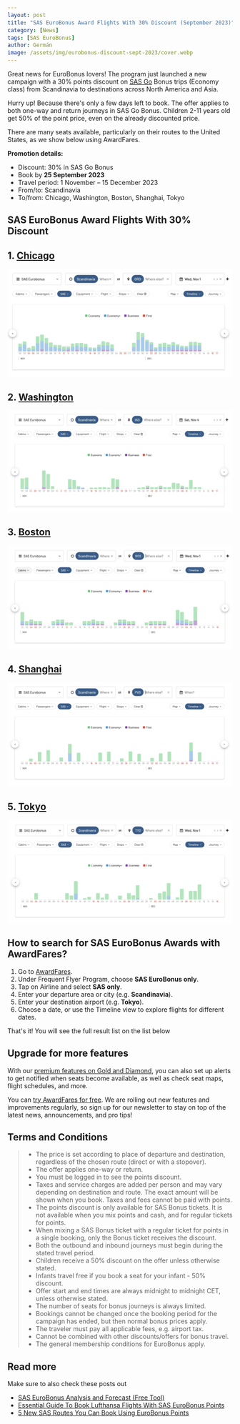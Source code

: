 ```yaml
---
layout: post
title: "SAS EuroBonus Award Flights With 30% Discount (September 2023)"
category: [News]
tags: [SAS EuroBonus]
author: Germán
image: /assets/img/eurobonus-discount-sept-2023/cover.webp
---
```


Great news for EuroBonus lovers! The program just launched a new campaign with a 30% points discount on [SAS Go](https://flysas.com/) Bonus trips (Economy class) from Scandinavia to destinations across North America and Asia.

Hurry up! Because there's only a few days left to book. The offer applies to both one-way and return journeys in SAS Go Bonus. Children 2-11 years old get 50% of the point price, even on the already discounted price.

There are many seats available, particularly on their routes to the United States, as we show below using AwardFares.

**Promotion details:**

* Discount: 30% in SAS Go Bonus
* Book by **25 September 2023**
* Travel period: 1 November – 15 December 2023
* From/to: Scandinavia
* To/from: Chicago, Washington, Boston, Shanghai, Tokyo


## SAS EuroBonus Award Flights With 30% Discount 


## 1. [Chicago](https://awardfares.com/search?zone:Scandinavia.ORD.2023-11-01;a:SK;o:duration;so:asc;z:sas#)

<img src="../assets/img/eurobonus-discount-sept-2023/chicago.webp" alt="EuroBonus 30% Discount on award trips to Chicago (AwardFares)." />

## 2. [Washington](https://awardfares.com/search?zone:Scandinavia.IAD.2023-11-01;a:SK;o:duration;so:asc;z:sas#)

<img src="../assets/img/eurobonus-discount-sept-2023/washington.webp" alt="EuroBonus 30% Discount on award trips to Chicago (AwardFares)." />


## 3. [Boston](https://awardfares.com/search?zone:Scandinavia.BOS.2023-11-01;a:SK;o:duration;so:asc;z:sas#)

<img src="../assets/img/eurobonus-discount-sept-2023/boston.webp" alt="EuroBonus 30% Discount on award trips to Chicago (AwardFares)." />


## 4. [Shanghai](https://awardfares.com/search?zone:Scandinavia.PVG.2023-11-01;a:SK;o:duration;so:asc;z:sas#)

<img src="../assets/img/eurobonus-discount-sept-2023/shanghai.webp" alt="EuroBonus 30% Discount on award trips to Chicago (AwardFares)." />

## 5. [Tokyo](https://awardfares.com/search?zone:Scandinavia.TYO.2023-11-01;a:SK;o:duration;so:asc;z:sas#)

<img src="../assets/img/eurobonus-discount-sept-2023/tokyo.webp" alt="EuroBonus 30% Discount on award trips to Chicago (AwardFares)." />



## How to search for SAS EuroBonus Awards with AwardFares?

1. Go to [AwardFares](https://awardfares.com/signup).
2. Under Frequent Flyer Program, choose **SAS EuroBonus only**.
3. Tap on Airline and select **SAS only**.
4. Enter your departure area or city (e.g. **Scandinavia**).
5. Enter your destination airport (e.g. **Tokyo**).
6. Choose a date, or use the Timeline view to explore flights for different dates.

That's it! You will see the full result list on the list below

## Upgrade for more features

With our [premium features on Gold and Diamond](https://awardfares.com/pricing), you can also set up alerts to get notified when seats become available, as well as check seat maps, flight schedules, and more.

You can [try AwardFares for free](https://awardfares.com/). We are rolling out new features and improvements regularly, so sign up for our newsletter to stay on top of the latest news, announcements, and pro tips!


## Terms and Conditions

> * The price is set according to place of departure and destination, regardless of the chosen route (direct or with a stopover).
> * The offer applies one-way or return.
> * You must be logged in to see the points discount.
> * Taxes and service charges are added per person and may vary depending on destination and route. The exact amount will be shown when you book. Taxes and fees cannot be paid with points.
> * The points discount is only available for SAS Bonus tickets. It is not available when you mix points and cash, and for regular tickets for points.
> * When mixing a SAS Bonus ticket with a regular ticket for points in a single booking, only the Bonus ticket receives the discount.
> * Both the outbound and inbound journeys must begin during the stated travel period.
> * Children receive a 50% discount on the offer unless otherwise stated.
> * Infants travel free if you book a seat for your infant - 50% discount.
> * Offer start and end times are always midnight to midnight CET, unless otherwise stated.
> * The number of seats for bonus journeys is always limited.
> * Bookings cannot be changed once the booking period for the campaign has ended, but then normal bonus prices apply.
> * The traveler must pay all applicable fees, e.g. airport tax.
> * Cannot be combined with other discounts/offers for bonus travel.
> * The general membership conditions for EuroBonus apply.


## Read more

Make sure to also check these posts out

- [SAS EuroBonus Analysis and Forecast (Free Tool)](https://blog.awardfares.com/eurobonus-analysis-and-forecast/)
- [Essential Guide To Book Lufthansa Flights With SAS EuroBonus Points](https://blog.awardfares.com/lufthansa-with-eurobonus-guide/)
- [5 New SAS Routes You Can Book Using EuroBonus Points](https://blog.awardfares.com/eurobonus-july-2023/)
